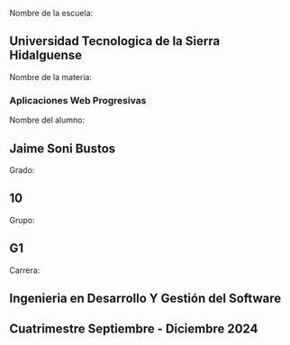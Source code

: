 Nombre de la escuela:
## Universidad Tecnologica de la Sierra Hidalguense

Nombre de la materia:
### Aplicaciones Web Progresivas

Nombre del alumno:
## Jaime Soni Bustos

Grado:
## 10

Grupo:
## G1

Carrera:
## Ingenieria en Desarrollo Y Gestión del Software

## Cuatrimestre Septiembre - Diciembre 2024